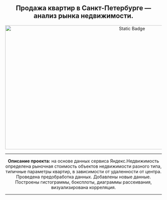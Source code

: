 <h2 align="center"> Продажа квартир в Санкт-Петербурге — анализ рынка недвижимости.</h2>

<p align="center" dir="auto">
<img alt="Static Badge" src="https://img.freepik.com/free-vector/real-estate-agency-property-selling-and-buying-financial-consulting_335657-3145.jpg?w=1380&t=st=1695230208~exp=1695230808~hmac=8bb2e4eb443d9cf2a49a5f9f217dcc24c456121f8e29fb1e99c2a760f88067fb" width="800" height="400">
</p>

<hr>

<p align="center" dir="auto"> 
<b>Описание проекта:</b> на основе данных сервиса Яндекс.Недвижимость определена рыночная стоимость
объектов недвижимости разного типа, типичные параметры квартир, в зависимости от
удаленности от центра. Проведена предобработка данных. Добавлены новые данные.
Построены гистограммы, боксплоты, диаграммы рассеивания, визуализирована корреляция.

<hr>
